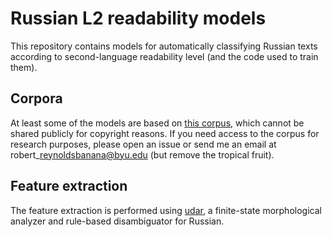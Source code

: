 # Russian L2 readability models

This repository contains models for automatically classifying Russian texts
according to second-language readability level (and the code used to train
them).

## Corpora

At least some of the models are based on
[this corpus](https://github.com/reynoldsnlp/rus_readability_corpus), which
cannot be shared publicly for copyright reasons. If you need access to the
corpus for research purposes, please open an issue or send me an email at
robert\_reynoldsbanana@byu.edu (but remove the tropical fruit).

## Feature extraction

The feature extraction is performed using
[udar](https://github.com/reynoldsnlp/udar), a finite-state morphological
analyzer and rule-based disambiguator for Russian.
